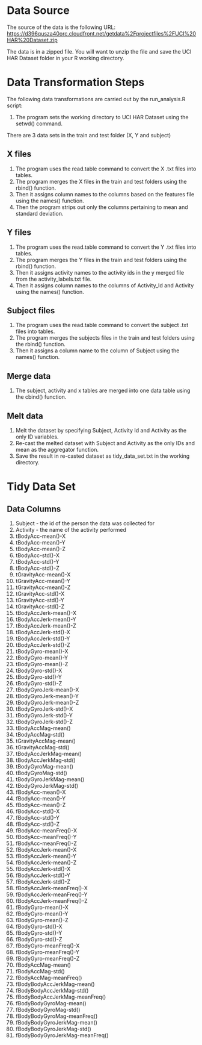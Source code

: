 # Data Source

The source of the data is the following URL:
https://d396qusza40orc.cloudfront.net/getdata%2Fprojectfiles%2FUCI%20HAR%20Dataset.zip

The data is in a zipped file.  You will want to unzip the file and save the UCI HAR Dataset folder in your R working directory.

# Data Transformation Steps

The following data transformations are carried out by the run_analysis.R script:
1. The program sets the working directory to UCI HAR Dataset using the setwd() command.

There are 3 data sets in the train and test folder (X, Y and subject)

## X files
1. The program uses the read.table command to convert the X .txt files into tables.
2. The program merges the X files in the train and test folders using the rbind() function.  
3. Then it assigns column names to the columns based on the features file using the names() function.
4. Then the program strips out only the columns pertaining to mean and standard deviation.

## Y files
1. The program uses the read.table command to convert the Y .txt files into tables.
2. The program merges the Y files in the train and test folders using the rbind() function.  
3. Then it assigns activity names to the activity ids in the y merged file from the activity_labels.txt file.
4. Then it assigns column names to the columns of Activity_Id and Activity using the names() function.

## Subject files
1. The program uses the read.table command to convert the subject .txt files into tables.
2. The program merges the subjects files in the train and test folders using the rbind() function.
3. Then it assigns a column name to the column of Subject using the names() function.

## Merge data
1. The subject, activity and x tables are merged into one data table using the cbind() function.

## Melt data
1. Melt the dataset by specifying Subject, Activity Id and Activity as the only ID variables.
2. Re-cast the melted dataset with Subject and Activity as the only IDs and mean as the aggregator function.
3. Save the result in re-casted dataset as tidy_data_set.txt in the working directory.

# Tidy Data Set

## Data Columns

1. Subject - the id of the person the data was collected for
2. Activity - the name of the activity performed
3. tBodyAcc-mean()-X
4. tBodyAcc-mean()-Y
5. tBodyAcc-mean()-Z
6. tBodyAcc-std()-X
7. tBodyAcc-std()-Y
8. tBodyAcc-std()-Z
9. tGravityAcc-mean()-X
10. tGravityAcc-mean()-Y
11. tGravityAcc-mean()-Z
12. tGravityAcc-std()-X
13. tGravityAcc-std()-Y
14. tGravityAcc-std()-Z
15. tBodyAccJerk-mean()-X
16. tBodyAccJerk-mean()-Y
17. tBodyAccJerk-mean()-Z
18. tBodyAccJerk-std()-X
19. tBodyAccJerk-std()-Y
20. tBodyAccJerk-std()-Z
21. tBodyGyro-mean()-X
22. tBodyGyro-mean()-Y
23. tBodyGyro-mean()-Z
24. tBodyGyro-std()-X
25. tBodyGyro-std()-Y
26. tBodyGyro-std()-Z
27. tBodyGyroJerk-mean()-X
28. tBodyGyroJerk-mean()-Y
29. tBodyGyroJerk-mean()-Z
30. tBodyGyroJerk-std()-X
31. tBodyGyroJerk-std()-Y
32. tBodyGyroJerk-std()-Z
33. tBodyAccMag-mean()
34. tBodyAccMag-std()
35. tGravityAccMag-mean()
36. tGravityAccMag-std()
37. tBodyAccJerkMag-mean()
38. tBodyAccJerkMag-std()
39. tBodyGyroMag-mean()
40. tBodyGyroMag-std()
41. tBodyGyroJerkMag-mean()
42. tBodyGyroJerkMag-std()
43. fBodyAcc-mean()-X
44. fBodyAcc-mean()-Y
45. fBodyAcc-mean()-Z
46. fBodyAcc-std()-X
47. fBodyAcc-std()-Y
48. fBodyAcc-std()-Z
49. fBodyAcc-meanFreq()-X
50. fBodyAcc-meanFreq()-Y
51. fBodyAcc-meanFreq()-Z
52. fBodyAccJerk-mean()-X
53. fBodyAccJerk-mean()-Y
54. fBodyAccJerk-mean()-Z
55. fBodyAccJerk-std()-X
56. fBodyAccJerk-std()-Y
57. fBodyAccJerk-std()-Z
58. fBodyAccJerk-meanFreq()-X
59. fBodyAccJerk-meanFreq()-Y
60. fBodyAccJerk-meanFreq()-Z
61. fBodyGyro-mean()-X
62. fBodyGyro-mean()-Y
63. fBodyGyro-mean()-Z
64. fBodyGyro-std()-X
65. fBodyGyro-std()-Y
66. fBodyGyro-std()-Z
67. fBodyGyro-meanFreq()-X
68. fBodyGyro-meanFreq()-Y
69. fBodyGyro-meanFreq()-Z
70. fBodyAccMag-mean()
71. fBodyAccMag-std()
72. fBodyAccMag-meanFreq()
73. fBodyBodyAccJerkMag-mean()
74. fBodyBodyAccJerkMag-std()
75. fBodyBodyAccJerkMag-meanFreq()
76. fBodyBodyGyroMag-mean()
77. fBodyBodyGyroMag-std()
78. fBodyBodyGyroMag-meanFreq()
79. fBodyBodyGyroJerkMag-mean()
80. fBodyBodyGyroJerkMag-std() 
81. fBodyBodyGyroJerkMag-meanFreq()
